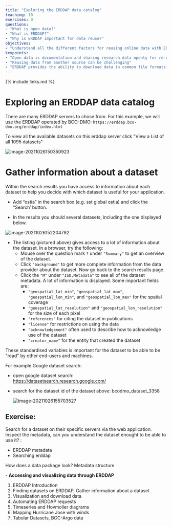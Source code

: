 ```yaml
---
title: "Exploring the ERDDAP data catalog"
teaching: 10
exercises: 0
questions:
- "What is open data?"
- "What is ERDDAP?"
- "Why is ERDDAP important for data reuse?"
objectives:
- "Understand all the different factors for reusing online data with ERDDAP"
keypoints:
- "Open data is documentation and sharing research data openly for re-use:"
- "Reusing data from another source can be challenging"
- "ERDDAP provides the ability to download data in common file formats :"
---
```

{% include links.md %}

# Exploring an ERDDAP data catalog

There are many ERDDAP servers to chose from. For this example, we will use the ERDDAP operated by BCO-DMO: ```https://erddap.bco-dmo.org/erddap/index.html ```

To view all the available datasets on this erddap server click "View a List of all 1095 datasets"

![image-20211026150350923](C:\Users\ksoenen\AppData\Roaming\Typora\typora-user-images\image-20211026150350923.png)



# Gather information about a dataset

Within the search results you have access to information about each dataset to help you decide with which dataset is useful for your application.  

* Add “ostia” in the search box (e.g. sst global ostia) and click the “Search’ button.

* In the results you should several datasets, including the one displayed below.

![image-20211026152204792](C:\Users\ksoenen\AppData\Roaming\Typora\typora-user-images\image-20211026152204792.png)

* The listing (pictured above) gives access to a lot of information about the dataset. In a browser, try the following:
  * Mouse over the question mark `?` under `"Summary"` to get an overview of the dataset.
  * Click `"background"` to get more complete information from the data provider about the dataset. Now go back to the search results page.
  * Click the `"M"` under `"ISO,Metadata"` to see all of the dataset metadata. A lot of information is displayed. Some important fields are:
    * `"geospatial_lat_min"`, `"geospatial_lat_max"`, `"geospatial_lon_min"`, and `"geospatial_lon_max"` for the spatial coverage
    * `"geospatial_lat_resolution"` and `"geospatial_lon_resolution"` for the size of each pixel
    * `"references"` for citing the dataset in publications
    * `"license"` for restrictions on using the data
    * `"acknowledgement"` often used to describe how to acknowledge use of the dataset
    * `"creator_name"` for the entity that created the dataset

These standardised variables is important for the dataset to be able to be "read" by other end-users and machines.

For example Google dataset search:

* open google dataset search: https://datasetsearch.research.google.com/

* search for the dataset id of the dataset above: bcodmo_dataset_3358

  ![image-20211026155703527](C:\Users\ksoenen\AppData\Roaming\Typora\typora-user-images\image-20211026155703527.png)









## Exercise:

Search for a dataset on their specific servers via the web application. Inspect the metadata, can you understand the dataset enought to be able to use it? : 

* ERDDAP metadata
* Searching erddap

How does a data package look? Metadata structure

\- **Accessing and visualizing data through ERDDAP**

1. ERDDAP Introduction
2. Finding datasets on ERDDAP, Gather information about a dataset
3. Visualization and download data
4. Automating ERDDAP requests
5. Timeseries and Hovmoller diagrams
6. Mapping Hurricane Jose with winds
7. Tabular Datasets, BGC-Argo data



